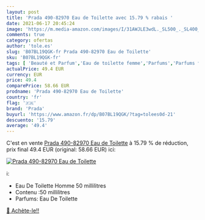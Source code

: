 ```yaml
---
layout: post
title: 'Prada 490-82970 Eau de Toilette avec 15.79 % rabais '
date: 2021-06-17 20:45:24
image: 'https://m.media-amazon.com/images/I/31AWJLE3wdL._SL500_._SL400_.jpg'
comments: true
category: ofertas
author: 'tole.es'
slug: 'B07BL19QGK-fr Prada 490-82970 Eau de Toilette'
sku: 'B07BL19QGK-fr'
tags: [ 'Beauté et Parfum','Eau de toilette femme','Parfums','Parfums femme','prada', ]
actualPrice: 49.4 EUR
currency: EUR
price: 49.4
comparePrice: 58.66 EUR
prodname: 'Prada 490-82970 Eau de Toilette'
country: 'fr'
flag: '🇫🇷'
brand: 'Prada'
buyurl: 'https://www.amazon.fr/dp/B07BL19QGK/?tag=tolees0d-21'
descuento: '15.79'
average: '49.4'
---
```


C'est en vente [Prada 490-82970 Eau de Toilette](https://www.amazon.fr/dp/B07BL19QGK/?tag=tolees0d-21)  à  15.79 % de réduction, prix final  49.4 EUR (original: 58.66 EUR) ici:

[![Prada 490-82970 Eau de Toilette](https://m.media-amazon.com/images/I/31AWJLE3wdL._SL500_._SL400_.jpg)](https://www.amazon.fr/dp/B07BL19QGK/?tag=tolees0d-21)

ℹ️:

- Eau De Toilette Homme 50 millilitres
- Contenu :50 millilitres
- Parfums: Eau De Toilette

[🛒 Achète-le!!](https://www.amazon.fr/dp/B07BL19QGK/?tag=tolees0d-21)
